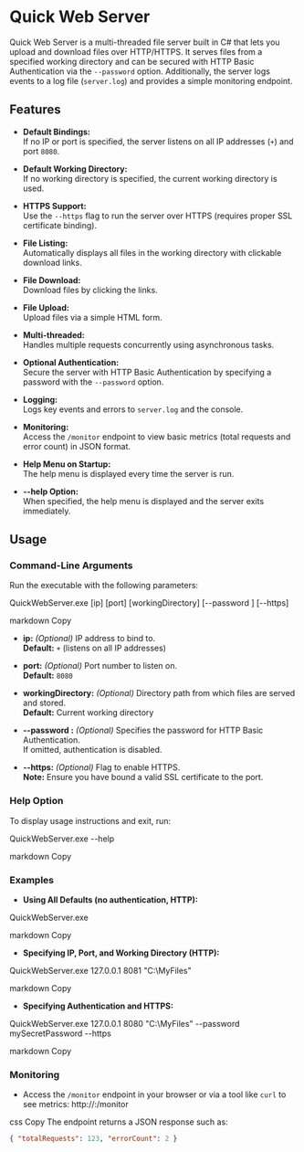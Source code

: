 # Quick Web Server

Quick Web Server is a multi-threaded file server built in C# that lets you upload and download files over HTTP/HTTPS. It serves files from a specified working directory and can be secured with HTTP Basic Authentication via the `--password` option. Additionally, the server logs events to a log file (`server.log`) and provides a simple monitoring endpoint.

## Features

- **Default Bindings:**  
  If no IP or port is specified, the server listens on all IP addresses (`+`) and port `8080`.

- **Default Working Directory:**  
  If no working directory is specified, the current working directory is used.

- **HTTPS Support:**  
  Use the `--https` flag to run the server over HTTPS (requires proper SSL certificate binding).

- **File Listing:**  
  Automatically displays all files in the working directory with clickable download links.

- **File Download:**  
  Download files by clicking the links.

- **File Upload:**  
  Upload files via a simple HTML form.

- **Multi-threaded:**  
  Handles multiple requests concurrently using asynchronous tasks.

- **Optional Authentication:**  
  Secure the server with HTTP Basic Authentication by specifying a password with the `--password` option.

- **Logging:**  
  Logs key events and errors to `server.log` and the console.

- **Monitoring:**  
  Access the `/monitor` endpoint to view basic metrics (total requests and error count) in JSON format.

- **Help Menu on Startup:**  
  The help menu is displayed every time the server is run.

- **--help Option:**  
  When specified, the help menu is displayed and the server exits immediately.
  
## Usage

### Command-Line Arguments

Run the executable with the following parameters:

QuickWebServer.exe [ip] [port] [workingDirectory] [--password <password>] [--https]

markdown
Copy

- **ip:** *(Optional)* IP address to bind to.  
  **Default:** `+` (listens on all IP addresses)

- **port:** *(Optional)* Port number to listen on.  
  **Default:** `8080`

- **workingDirectory:** *(Optional)* Directory path from which files are served and stored.  
  **Default:** Current working directory

- **--password <password>:** *(Optional)* Specifies the password for HTTP Basic Authentication.  
  If omitted, authentication is disabled.

- **--https:** *(Optional)* Flag to enable HTTPS.  
  **Note:** Ensure you have bound a valid SSL certificate to the port.

### Help Option

To display usage instructions and exit, run:

QuickWebServer.exe --help

markdown
Copy

### Examples

- **Using All Defaults (no authentication, HTTP):**

QuickWebServer.exe

markdown
Copy

- **Specifying IP, Port, and Working Directory (HTTP):**

QuickWebServer.exe 127.0.0.1 8081 "C:\MyFiles"

markdown
Copy

- **Specifying Authentication and HTTPS:**

QuickWebServer.exe 127.0.0.1 8080 "C:\MyFiles" --password mySecretPassword --https

markdown
Copy

### Monitoring

- Access the `/monitor` endpoint in your browser or via a tool like `curl` to see metrics:
http://<ip>:<port>/monitor

css
Copy
The endpoint returns a JSON response such as:
```json
{ "totalRequests": 123, "errorCount": 2 }
